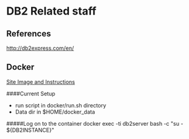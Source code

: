 DB2 Related staff
===================

References
----------
http://db2express.com/en/

Docker 
------
[Site Image and Instructions](https://hub.docker.com/_/db2-developer-c-edition)


####Current Setup

 - run script in docker/run.sh directory
 - Data dir in  $HOME/docker_data
  
#####Log on to the container
docker exec -ti db2server bash -c "su - ${DB2INSTANCE}" 
